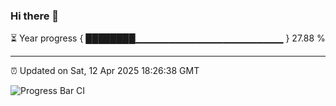 ### Hi there 👋

⏳ Year progress { ████████▁▁▁▁▁▁▁▁▁▁▁▁▁▁▁▁▁▁▁▁▁▁ } 27.88 %

---

⏰ Updated on Sat, 12 Apr 2025 18:26:38 GMT

![Progress Bar CI](https://github.com/liununu/liununu/workflows/Progress%20Bar%20CI/badge.svg)
